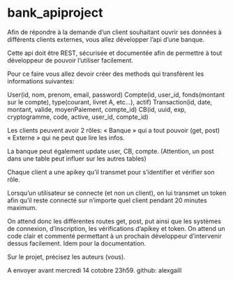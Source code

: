 # bank_apiproject

Afin de répondre à la demande d’un client souhaitant ouvrir ses données à différents clients externes, vous allez développer l’api d’une banque.

Cette api doit être REST, sécurisée et documentée afin de permettre à tout développeur de pouvoir l’utiliser facilement.

Pour ce faire vous allez devoir créer des methods qui transfèrent les informations suivantes:

User(id, nom, prenom, email, password)
Compte(id, user_id, fonds(montant sur le compte), type(courant, livret A, etc...), actif)
Transaction(id, date, montant, valide, moyenPaiement, compte_id)
CB(id, uuid, exp, cryptogramme, code, active, user_id, compte_id)

Les clients peuvent avoir 2 rôles:
« Banque » qui a tout pouvoir (get, post)
« Externe » qui ne peut que lire les infos.

La banque peut également update user, CB, compte.
(Attention, un post dans une table peut influer sur les autres tables)

Chaque client a une apikey qu’il transmet pour s’identifier et vérifier son rôle.

Lorsqu’un utilisateur se connecte (et non un client), on lui transmet un token afin qu’il reste connecté sur n’importe quel client pendant 20 minutes maximum.

On attend donc les différentes routes get, post, put ainsi que les systèmes de connexion, d’inscription, les vérifications d’apikey et token. On attend un code clair et commenté permettant à un prochain développeur d’intervenir dessus facilement. Idem pour la documentation.

Sur le projet, précisez les auteurs (vous).

A envoyer avant mercredi 14 cotobre 23h59. github: alexgaill
